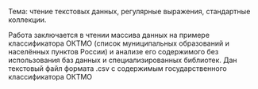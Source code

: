 Тема: чтение текстовых данных, регулярные выражения, стандартные коллекции.

Работа заключается в чтении массива данных на примере классификатора ОКТМО (список муниципальных образований и населённых пунктов России) и анализе его содержимого без использования баз данных и специализированных библиотек.
Дан текстовый файл формата .csv с содержимым государственного классификатора ОКТМО 
